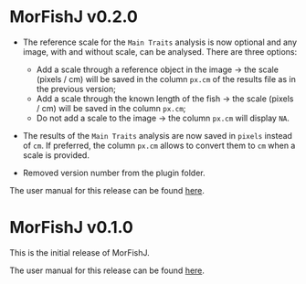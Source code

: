 # MorFishJ v0.2.0

- The reference scale for the `Main Traits` analysis is now optional and any image, with and without scale, can be analysed. There are three options:
  - Add a scale through a reference object in the image -> the scale (pixels / cm) will be saved in the column `px.cm` of the results file as in the previous version;
  - Add a scale through the known length of the fish -> the scale (pixels / cm) will be saved in the column `px.cm`;
  - Do not add a scale to the image -> the column `px.cm` will display `NA`.

- The results of the `Main Traits` analysis are now saved in `pixels` instead of `cm`. If preferred, the column `px.cm` allows to convert them to `cm` when a scale is provided. 
- Removed version number from the plugin folder.

The user manual for this release can be found [here](https://mattiaghilardi.github.io/MorFishJ_manual/v0.2.0/).

# MorFishJ v0.1.0

This is the initial release of MorFishJ.

The user manual for this release can be found [here](https://mattiaghilardi.github.io/MorFishJ_manual/v0.1.0/).